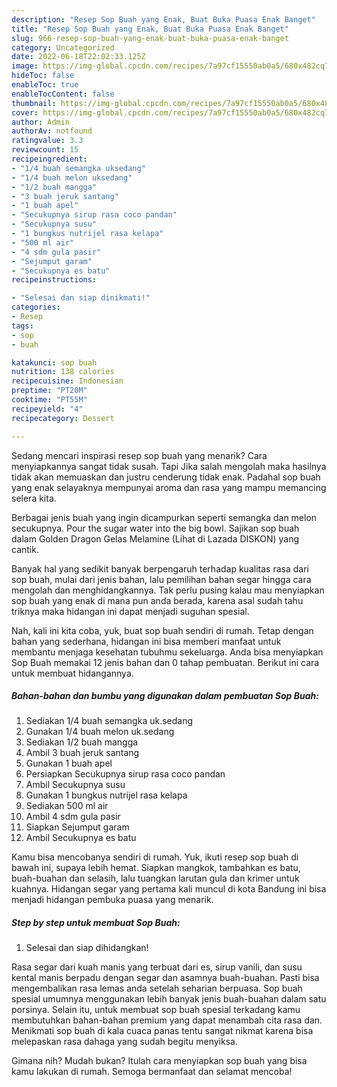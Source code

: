 ```yaml
---
description: "Resep Sop Buah yang Enak, Buat Buka Puasa Enak Banget"
title: "Resep Sop Buah yang Enak, Buat Buka Puasa Enak Banget"
slug: 966-resep-sop-buah-yang-enak-buat-buka-puasa-enak-banget
category: Uncategorized
date: 2022-06-18T22:02:33.125Z
image: https://img-global.cpcdn.com/recipes/7a97cf15550ab0a5/680x482cq70/sop-buah-foto-resep-utama.jpg
hideToc: false
enableToc: true
enableTocContent: false
thumbnail: https://img-global.cpcdn.com/recipes/7a97cf15550ab0a5/680x482cq70/sop-buah-foto-resep-utama.jpg
cover: https://img-global.cpcdn.com/recipes/7a97cf15550ab0a5/680x482cq70/sop-buah-foto-resep-utama.jpg
author: Admin
authorAv: notfound
ratingvalue: 3.3
reviewcount: 15
recipeingredient:
- "1/4 buah semangka uksedang"
- "1/4 buah melon uksedang"
- "1/2 buah mangga"
- "3 buah jeruk santang"
- "1 buah apel"
- "Secukupnya sirup rasa coco pandan"
- "Secukupnya susu"
- "1 bungkus nutrijel rasa kelapa"
- "500 ml air"
- "4 sdm gula pasir"
- "Sejumput garam"
- "Secukupnya es batu"
recipeinstructions:

- "Selesai dan siap dinikmati!"
categories:
- Resep
tags:
- sop
- buah

katakunci: sop buah 
nutrition: 138 calories
recipecuisine: Indonesian
preptime: "PT20M"
cooktime: "PT55M"
recipeyield: "4"
recipecategory: Dessert

---
```



Sedang mencari inspirasi resep sop buah yang menarik? Cara menyiapkannya sangat tidak susah. Tapi Jika salah mengolah maka hasilnya tidak akan memuaskan dan justru cenderung tidak enak. Padahal sop buah yang enak selayaknya mempunyai aroma dan rasa yang mampu memancing selera kita.


Berbagai jenis buah yang ingin dicampurkan seperti semangka dan melon secukupnya. Pour the sugar water into the big bowl. Sajikan sop buah dalam Golden Dragon Gelas Melamine (Lihat di Lazada DISKON) yang cantik.

Banyak hal yang sedikit banyak berpengaruh terhadap kualitas rasa dari sop buah, mulai dari jenis bahan, lalu pemilihan bahan segar hingga cara mengolah dan menghidangkannya. Tak perlu pusing kalau mau menyiapkan sop buah yang enak di mana pun anda berada, karena asal sudah tahu triknya maka hidangan ini dapat menjadi suguhan spesial.


Nah, kali ini kita coba, yuk, buat sop buah sendiri di rumah. Tetap dengan bahan yang sederhana, hidangan ini bisa memberi manfaat untuk membantu menjaga kesehatan tubuhmu sekeluarga. Anda bisa menyiapkan Sop Buah memakai 12 jenis bahan dan 0 tahap pembuatan. Berikut ini cara untuk membuat hidangannya.

<!--inarticleads1-->

##### Bahan-bahan dan bumbu yang digunakan dalam pembuatan Sop Buah:

1. Sediakan 1/4 buah semangka uk.sedang
1. Gunakan 1/4 buah melon uk.sedang
1. Sediakan 1/2 buah mangga
1. Ambil 3 buah jeruk santang
1. Gunakan 1 buah apel
1. Persiapkan Secukupnya sirup rasa coco pandan
1. Ambil Secukupnya susu
1. Gunakan 1 bungkus nutrijel rasa kelapa
1. Sediakan 500 ml air
1. Ambil 4 sdm gula pasir
1. Siapkan Sejumput garam
1. Ambil Secukupnya es batu


Kamu bisa mencobanya sendiri di rumah. Yuk, ikuti resep sop buah di bawah ini, supaya lebih hemat. Siapkan mangkok, tambahkan es batu, buah-buahan dan selasih, lalu tuangkan larutan gula dan krimer untuk kuahnya. Hidangan segar yang pertama kali muncul di kota Bandung ini bisa menjadi hidangan pembuka puasa yang menarik. 

<!--inarticleads2-->

##### Step by step untuk membuat Sop Buah:


1. Selesai dan siap dihidangkan!

Rasa segar dari kuah manis yang terbuat dari es, sirup vanili, dan susu kental manis berpadu dengan segar dan asamnya buah-buahan. Pasti bisa mengembalikan rasa lemas anda setelah seharian berpuasa. Sop buah spesial umumnya menggunakan lebih banyak jenis buah-buahan dalam satu porsinya. Selain itu, untuk membuat sop buah spesial terkadang kamu membutuhkan bahan-bahan premium yang dapat menambah cita rasa dan. Menikmati sop buah di kala cuaca panas tentu sangat nikmat karena bisa melepaskan rasa dahaga yang sudah begitu menyiksa. 

Gimana nih? Mudah bukan? Itulah cara menyiapkan sop buah yang bisa kamu lakukan di rumah. Semoga bermanfaat dan selamat mencoba!
